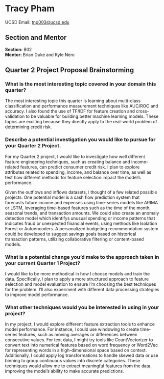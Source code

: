 # Tracy Pham

UCSD Email: tnp003@ucsd.edu

## Section and Mentor

**Section:** B02 \
**Mentor:** Brian Duke and Kyle Nero

## Quarter 2 Project Proposal Brainstorming

### **What is the most interesting topic covered in your domain this quarter?**

The most interesting topic this quarter is learning about multi-class classification and performance measurement techniques like AUC/ROC and accuracy. I also found the use of TF/IDF for feature creation and cross-validation to be valuable for building better machine learning models. These topics are exciting because they directly apply to the real-world problem of determining credit risk.

### **Describe a potential investigation you would like to pursue for your Quarter 2 Project.**

For my Quarter 2 project, I would like to investigate how well different feature engineering techniques, such as creating balance and income-related features, can predict consumer credit risk. I plan to explore attributes related to spending, income, and balance over time, as well as test how different methods for feature selection impact the model’s performance.

Given the outflows and inflows datasets, I thought of a few related possible projects. One potential model is a cash flow prediction system that forecasts future income and expenses using time-series models like ARIMA or LSTM, leveraging time-based features such as the time of the month, seasonal trends, and transaction amounts. We could also create an anomaly detection model which identifys unusual spending or income patterns that indicates fraud or unexpected financial events, using methods like Isolation Forest or Autoencoders. A personalized budgeting recommendation system could be developed to suggest savings goals based on historical transaction patterns, utilizing collaborative filtering or content-based models.

### **What is a potential change you’d make to the approach taken in your current Quarter 1 Project?**

I would like to be more methodical in how I choose models and train the data. Specifically, I plan to apply a more structured approach to feature selection and model evaluation to ensure I’m choosing the best techniques for the problem. I’ll also experiment with different data processing strategies to improve model performance.

### **What other techniques would you be interested in using in your project?**

In my project, I would explore different feature extraction tools to enhance model performance. For instance, I could use windowing to create time-series features, such as moving averages or differences between consecutive values. For text data, I might try tools like CountVectorizer to convert text into numerical features based on word frequency or Word2Vec for representing words in a high-dimensional space based on context. Additionally, I could apply log transformations to handle skewed data or use binning to group continuous values into discrete categories. These techniques would allow me to extract meaningful features from the data, improving the model’s ability to make accurate predictions.



